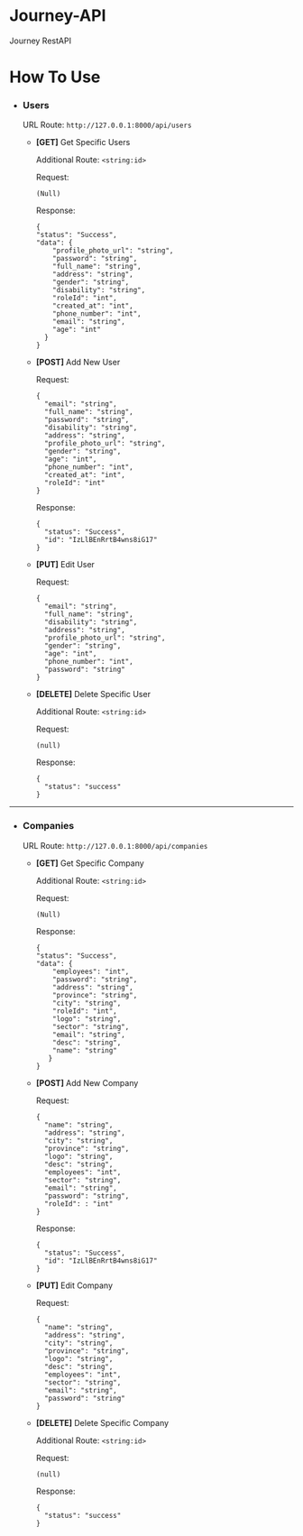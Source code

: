 # Journey-API
Journey RestAPI
# How To Use
* ### Users ###
  URL Route: `http://127.0.0.1:8000/api/users`
  * **[GET]** Get Specific Users
  
    Additional Route: `<string:id>`
    
    Request: 
    ```
    (Null)
    ```
    
    Response:
    ```
    {
    "status": "Success",
    "data": {
        "profile_photo_url": "string",
        "password": "string",
        "full_name": "string",
        "address": "string",
        "gender": "string",
        "disability": "string",
        "roleId": "int",
        "created_at": "int",
        "phone_number": "int",
        "email": "string",
        "age": "int"
      }
    }
    ```
  * **[POST]** Add New User 

    Request: 
    ```
    {
      "email": "string",
      "full_name": "string",
      "password": "string",
      "disability": "string",
      "address": "string",
      "profile_photo_url": "string",
      "gender": "string",
      "age": "int",
      "phone_number": "int",
      "created_at": "int",
      "roleId": "int"
    }
    ```
    Response:
    ```
    {
      "status": "Success",
      "id": "IzLlBEnRrtB4wns8iG17"
    }
    ```

  * **[PUT]** Edit User
  
    Request:
    ```
    {
      "email": "string",
      "full_name": "string",
      "disability": "string",
      "address": "string",
      "profile_photo_url": "string",
      "gender": "string",
      "age": "int",
      "phone_number": "int",
      "password": "string"
    }
    ```
  * **[DELETE]** Delete Specific User
  
    Additional Route: `<string:id>`
    
    Request:

    ```
    (null)
    ```

    Response:

    ```
    {
      "status": "success"
    }
    ```
---
* ### Companies ###
  URL Route: `http://127.0.0.1:8000/api/companies`
  * **[GET]** Get Specific Company
  
    Additional Route: `<string:id>`
    
    Request: 
    ```
    (Null)
    ```
    
    Response:
    ```
    {
    "status": "Success",
    "data": {
        "employees": "int",
        "password": "string",
        "address": "string",
        "province": "string",
        "city": "string",
        "roleId": "int",
        "logo": "string",
        "sector": "string",
        "email": "string",
        "desc": "string",
        "name": "string"
       }
    }
    ```
  * **[POST]** Add New Company 

    Request: 
    ```
    {
      "name": "string",
      "address": "string",
      "city": "string",
      "province": "string",
      "logo": "string",
      "desc": "string",
      "employees": "int",
      "sector": "string",
      "email": "string",
      "password": "string",
      "roleId": : "int"
    }
    ```
    Response:
    ```
    {
      "status": "Success",
      "id": "IzLlBEnRrtB4wns8iG17"
    }
    ```

  * **[PUT]** Edit Company
  
    Request:
    ```
    {
      "name": "string",
      "address": "string",
      "city": "string",
      "province": "string",
      "logo": "string",
      "desc": "string",
      "employees": "int",
      "sector": "string",
      "email": "string",
      "password": "string"
    }
    ```
  * **[DELETE]** Delete Specific Company
  
    Additional Route: `<string:id>`
    
    Request:

    ```
    (null)
    ```

    Response:

    ```
    {
      "status": "success"
    }
    ```
    
